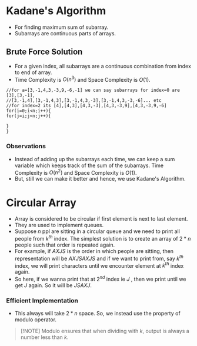 
# Kadane's Algorithm

- For finding maximum sum of subarray.
- Subarrays are continuous parts of arrays.

## Brute Force Solution
- For a given index, all subarrays are a continuous combination from index to end of array.
- Time Complexity is $O(n^3)$ and  Space Complexity is $O(1).$
```
//for a=[3,-1,4,3,-3,9,-6,-1] we can say subarrays for index=0 are [3],[3,-1],
//[3,-1,4],[3,-1,4,3],[3,-1,4,3,-3],[3,-1,4,3,-3,-6]... etc
//for index=2 its [4],[4,3],[4,3,-3],[4,3,-3,9],[4,3,-3,9,-6]
for(i=0;i<n;i++){
for(j=i;j<n;j++){

}
}
```


### Observations
- Instead of adding up the subarrays each time, we can keep a sum variable which keeps track of the sum of the subarrays. Time Complexity is $O(n^2)$ and  Space Complexity is $O(1).$
- But, still we can make it better and hence, we use Kadane's Algorithm.


# Circular Array

- Array is considered to be circular if first element is next to last element.
- They are used to implement queues.
- Suppose $n$ ppl are sitting in a circular queue and we need to print all people from $k^{th}$ index. The simplest solution is to create an array of $2*n$ people such that order is repeated again.
- For example, if $AXJS$ is  the order in which people are sitting, then representation will be $AXJSAXJS$ and if we want to print from, say $k^{th}$ index, we will print characters until we encounter element at $k^{th}$ index again.
- So here, if we wanna print that at $2^{nd}$ index ie $J$ , then we print until we get $J$ again. So it will be $JSAXJ$.

### Efficient Implementation

-  This always will take $2*n$ space. So, we instead use the property of modulo operator.
>[!NOTE] Modulo ensures that when dividing with $k$, output is always a number less than $k$. 

```

```
